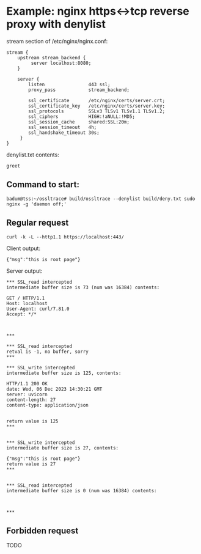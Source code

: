 # Example: nginx https<->tcp reverse proxy with denylist

stream section of /etc/nginx/nginx.conf:
```
stream {
    upstream stream_backend {
         server localhost:8080;
    }

    server {
        listen                443 ssl;
        proxy_pass            stream_backend;

        ssl_certificate       /etc/nginx/certs/server.crt;
        ssl_certificate_key   /etc/nginx/certs/server.key;
        ssl_protocols         SSLv3 TLSv1 TLSv1.1 TLSv1.2;
        ssl_ciphers           HIGH:!aNULL:!MD5;
        ssl_session_cache     shared:SSL:20m;
        ssl_session_timeout   4h;
        ssl_handshake_timeout 30s;
     }
}
```

denylist.txt contents:
```
greet
```

## Command to start:
```
badum@tss:~/ossltrace# build/ossltrace --denylist build/deny.txt sudo nginx -g 'daemon off;'
```

## Regular request
```
curl -k -L --http1.1 https://localhost:443/
```

Client output:
```
{"msg":"this is root page"}
```

Server output:
```
*** SSL_read intercepted
intermediate buffer size is 73 (num was 16384) contents: 

GET / HTTP/1.1
Host: localhost
User-Agent: curl/7.81.0
Accept: */*



***

*** SSL_read intercepted
retval is -1, no buffer, sorry
***

*** SSL_write intercepted
intermediate buffer size is 125, contents: 

HTTP/1.1 200 OK
date: Wed, 06 Dec 2023 14:30:21 GMT
server: uvicorn
content-length: 27
content-type: application/json


return value is 125
***


*** SSL_write intercepted
intermediate buffer size is 27, contents: 

{"msg":"this is root page"}
return value is 27
***


*** SSL_read intercepted
intermediate buffer size is 0 (num was 16384) contents: 



***
```

## Forbidden request
TODO

